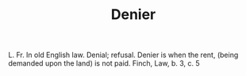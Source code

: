 ---
title: Denier
letter: D
permalink: "/definitions/bld-denier.html"
body: L. Fr. In old English law. Denial; refusal. Denier is when the rent, (being
  demanded upon the land) is not paid. Finch, Law, b. 3, c. 5
published_at: '2018-07-07'
source: Black's Law Dictionary 2nd Ed (1910)
layout: post
---